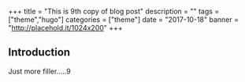 +++
title = "This is 9th copy of blog post"
description = ""
tags = ["theme","hugo"]
categories = ["theme"]
date = "2017-10-18"
banner = "http://placehold.it/1024x200"
+++


## Introduction

Just more filler.....9

